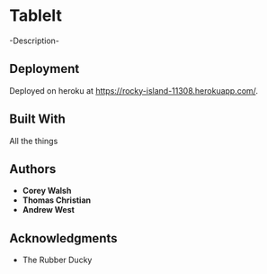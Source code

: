 # TableIt

-Description-

## Deployment

Deployed on heroku at https://rocky-island-11308.herokuapp.com/.


## Built With

All the things

## Authors

* **Corey Walsh** 
* **Thomas Christian**
* **Andrew West**

## Acknowledgments

* The Rubber Ducky

